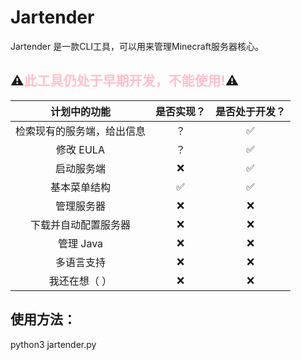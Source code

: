 # Jartender
Jartender 是一款CLI工具，可以用来管理Minecraft服务器核心。

## ⚠<font color=pink>此工具仍处于早期开发，不能使用!</font>⚠

|          计划中的功能           | 是否实现？ | 是否处于开发？ |
|:-------------------------:|:-----:|:-------:|
|  检索现有的服务端，给出信息   |   ？   |    ✅    |
|          修改 EULA          |   ？   |    ✅    |
|           启动服务端           |   ❌   |    ✅    |
|          基本菜单结构           |   ✅   |    ✅    |
|           管理服务器           |   ❌   |    ❌    |
|        下载并自动配置服务器         |   ❌   |    ❌    |
|          管理 Java          |   ❌   |    ❌    |
|           多语言支持           |   ❌   |    ❌    |
|          我还在想（ ）          |   ❌   |    ❌    |


## 使用方法：
python3 jartender.py